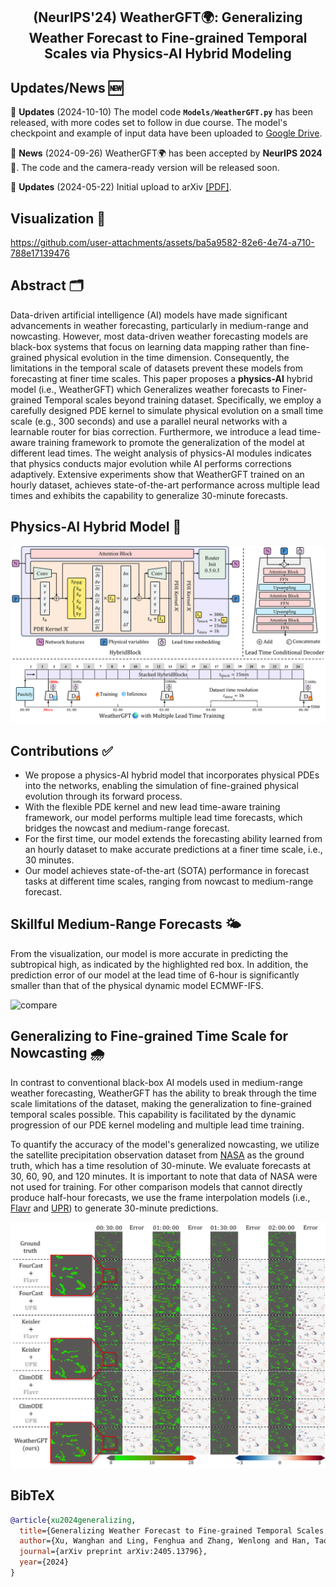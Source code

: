 <!-- # WeatherGFT🌍: Generalizing Weather Forecast to Fine-grained Temporal Scales via Physics-AI Hybrid Modeling -->

<div align="center">
  <h2><b> (NeurIPS'24) WeatherGFT🌍: Generalizing Weather Forecast to Fine-grained Temporal Scales via Physics-AI Hybrid Modeling
  </b></h2>
</div>

## Updates/News 🆕

🚩 **Updates** (2024-10-10) The model code **`Models/WeatherGFT.py`** has been released, with more codes set to follow in due course. The model's checkpoint and example of input data have been uploaded to [Google Drive](https://drive.google.com/drive/folders/1fZlr0LS3aFJAym79ojn3njYiUhtdzKF6?usp=sharing).

🚩 **News** (2024-09-26) WeatherGFT🌍 has been accepted by **NeurIPS 2024** 🎉. The code and the camera-ready version will be released soon.

🚩 **Updates** (2024-05-22) Initial upload to arXiv [[PDF]](https://arxiv.org/pdf/2405.13796).

## Visualization 🌟

<!-- https://github.com/black-yt/WeatherGFT/assets/82664952/64094e86-0bf6-4bb7-a520-7b82dc06e2a8 -->
https://github.com/user-attachments/assets/ba5a9582-82e6-4e74-a710-788e17139476


## Abstract 🗂️

Data-driven artificial intelligence (AI) models have made significant advancements in weather forecasting, particularly in medium-range and nowcasting. However, most data-driven weather forecasting models are black-box systems that focus on learning data mapping rather than fine-grained physical evolution in the time dimension. Consequently, the limitations in the temporal scale of datasets prevent these models from forecasting at finer time scales. This paper proposes a **physics-AI** hybrid model (i.e., WeatherGFT) which Generalizes weather forecasts to Finer-grained Temporal scales beyond training dataset. Specifically, we employ a carefully designed PDE kernel to simulate physical evolution on a small time scale (e.g., 300 seconds) and use a parallel neural networks with a learnable router for bias correction. Furthermore, we introduce a lead time-aware training framework to promote the generalization of the model at different lead times. The weight analysis of physics-AI modules indicates that physics conducts major evolution while AI performs corrections adaptively. Extensive experiments show that WeatherGFT trained on an hourly dataset, achieves state-of-the-art performance across multiple lead times and exhibits the capability to generalize 30-minute forecasts.

## Physics-AI Hybrid Model 🧭

![Pipeline](assets/pipeline.png)

## Contributions ✅

* We propose a physics-AI hybrid model that incorporates physical PDEs into the networks, enabling the simulation of fine-grained physical evolution through its forward process.
* With the flexible PDE kernel and new lead time-aware training framework, our model performs multiple lead time forecasts, which bridges the nowcast and medium-range forecast.
* For the first time, our model extends the forecasting ability learned from an hourly dataset to make accurate predictions at a finer time scale, i.e., 30 minutes.
* Our model achieves state-of-the-art (SOTA) performance in forecast tasks at different time scales, ranging from nowcast to medium-range forecast.

## Skillful Medium-Range Forecasts 🌤️

From the visualization, our model is more accurate in predicting the subtropical high, as indicated by the highlighted red box. In addition, the prediction error of our model at the lead time of 6-hour is significantly smaller than that of the physical dynamic model ECMWF-IFS. 

![compare](assets/compare.png)

## Generalizing to Fine-grained Time Scale for Nowcasting 🌧️

In contrast to conventional black-box AI models used in medium-range weather forecasting, WeatherGFT has the ability to break through the time scale limitations of the dataset, making the generalization to fine-grained temporal scales possible. This capability is facilitated by the dynamic progression of our PDE kernel modeling and multiple lead time training.

To quantify the accuracy of the model's generalized nowcasting, we utilize the satellite precipitation observation dataset from [NASA](https://disc.gsfc.nasa.gov/) as the ground truth, which has a time resolution of 30-minute. We evaluate forecasts at 30, 60, 90, and 120 minutes. It is important to note that data of NASA were not used for training. For other comparison models that cannot directly produce half-hour forecasts, we use the frame interpolation models (i.e., [Flavr](https://github.com/tarun005/FLAVR) and [UPR](https://github.com/srcn-ivl/UPR-Net)) to generate 30-minute predictions.

![compare](assets/tp.png)


## BibTeX

```bibtex
@article{xu2024generalizing,
  title={Generalizing Weather Forecast to Fine-grained Temporal Scales via Physics-AI Hybrid Modeling},
  author={Xu, Wanghan and Ling, Fenghua and Zhang, Wenlong and Han, Tao and Chen, Hao and Ouyang, Wanli and Bai, Lei},
  journal={arXiv preprint arXiv:2405.13796},
  year={2024}
}
```